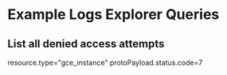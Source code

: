 # Example Logs Explorer Queries

## List all denied access attempts
resource.type="gce_instance"
protoPayload.status.code=7

